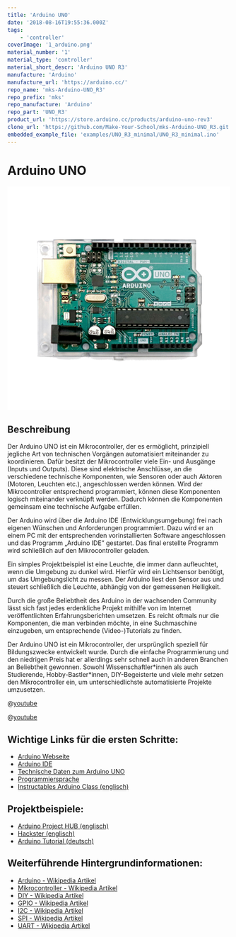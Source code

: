 ```yaml
---
title: 'Arduino UNO'
date: '2018-08-16T19:55:36.000Z'
tags:
    - 'controller'
coverImage: '1_arduino.png'
material_number: '1'
material_type: 'controller'
material_short_descr: 'Arduino UNO R3'
manufacture: 'Arduino'
manufacture_url: 'https://arduino.cc/'
repo_name: 'mks-Arduino-UNO_R3'
repo_prefix: 'mks'
repo_manufacture: 'Arduino'
repo_part: 'UNO_R3'
product_url: 'https://store.arduino.cc/products/arduino-uno-rev3'
clone_url: 'https://github.com/Make-Your-School/mks-Arduino-UNO_R3.git'
embedded_example_file: 'examples/UNO_R3_minimal/UNO_R3_minimal.ino'
---
```


# Arduino UNO

![Arduino UNO](./1_arduino.png)

## Beschreibung

Der Arduino UNO ist ein Mikrocontroller, der es ermöglicht, prinzipiell jegliche Art von technischen Vorgängen automatisiert miteinander zu koordinieren. 
Dafür besitzt der Mikrocontroller viele Ein- und Ausgänge (Inputs und Outputs). 
Diese sind elektrische Anschlüsse, an die verschiedene technische Komponenten, wie Sensoren oder auch Aktoren (Motoren, Leuchten etc.), angeschlossen werden können. 
Wird der Mikrocontroller entsprechend programmiert, können diese Komponenten logisch miteinander verknüpft werden. 
Dadurch können die Komponenten gemeinsam eine technische Aufgabe erfüllen.

<!-- more_details -->

Der Arduino wird über die Arduino IDE (Entwicklungsumgebung) frei nach eigenen Wünschen und Anforderungen programmiert. Dazu wird er an einem PC mit der entsprechenden vorinstallierten Software angeschlossen und das Programm „Arduino IDE” gestartet. Das final erstellte Programm wird schließlich auf den Mikrocontroller geladen.

Ein simples Projektbeispiel ist eine Leuchte, die immer dann aufleuchtet, wenn die Umgebung zu dunkel wird. Hierfür wird ein Lichtsensor benötigt, um das Umgebungslicht zu messen. Der Arduino liest den Sensor aus und steuert schließlich die Leuchte, abhängig von der gemessenen Helligkeit.

Durch die große Beliebtheit des Arduino in der wachsenden Community lässt sich fast jedes erdenkliche Projekt mithilfe von im Internet veröffentlichten Erfahrungsberichten umsetzen. Es reicht oftmals nur die Komponenten, die man verbinden möchte, in eine Suchmaschine einzugeben, um entsprechende (Video-)Tutorials zu finden.

Der Arduino UNO ist ein Mikrocontroller, der ursprünglich speziell für Bildungszwecke entwickelt wurde. Durch die einfache Programmierung und den niedrigen Preis hat er allerdings sehr schnell auch in anderen Branchen an Beliebtheit gewonnen. Sowohl Wissenschaftler\*innen als auch Studierende, Hobby-Bastler\*innen, DIY-Begeisterte und viele mehr setzen den Mikrocontroller ein, um unterschiedlichste automatisierte Projekte umzusetzen.

@[youtube](https://www.youtube.com/watch?v=GQw20v8Qls0)

@[youtube](https://www.youtube.com/watch?v=EEa-0fhb2WA)

<!-- infolist -->

## Wichtige Links für die ersten Schritte:

- [Arduino Webseite](https://www.arduino.cc/)
- [Arduino IDE](https://www.arduino.cc/en/Main/Software)
- [Technische Daten zum Arduino UNO](https://store.arduino.cc/arduino-uno-rev3)
- [Programmiersprache](https://www.arduino.cc/reference/de/)
- [Instructables Arduino Class (englisch)](https://www.instructables.com/class/Arduino-Class/)

## Projektbeispiele:

- [Arduino Project HUB (englisch)](https://create.arduino.cc/projecthub)
- [Hackster (englisch)](https://www.hackster.io/arduino/projects)
- [Arduino Tutorial (deutsch)](https://www.arduino-tutorial.de/arduino-projekte/)

## Weiterführende Hintergrundinformationen:

- [Arduino - Wikipedia Artikel](<https://de.wikipedia.org/wiki/Arduino_(Plattform)>)
- [Mikrocontroller - Wikipedia Artikel](https://de.wikipedia.org/wiki/Mikrocontroller)
- [DIY - Wikipedia Artikel](https://de.wikipedia.org/wiki/Do_it_yourself)
- [GPIO - Wikipedia Artikel](https://de.wikipedia.org/wiki/Allzweckeingabe/-ausgabe)
- [I2C - Wikipedia Artikel](https://de.wikipedia.org/wiki/I%C2%B2C)
- [SPI - Wikipedia Artikel](https://de.wikipedia.org/wiki/Serial_Peripheral_Interface)
- [UART - Wikipedia Artikel](https://de.wikipedia.org/wiki/Universal_Asynchronous_Receiver_Transmitter)
